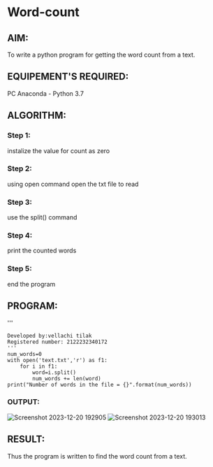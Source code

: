 # Word-count
## AIM:
To write a python program for getting the word count from a text.
## EQUIPEMENT'S REQUIRED: 
PC
Anaconda - Python 3.7
## ALGORITHM: 
### Step 1:
instalize the value for count as zero 
### Step 2: 
 using open command open the txt file to read
### Step 3: 
use the split() command
### Step 4:  
print the counted words
### Step 5: 
end the program


## PROGRAM:
'''
```
Developed by:vellachi tilak
Registered number: 2122232340172
'''
num_words=0
with open('text.txt','r') as f1:
    for i in f1:
        word=i.split()
        num_words += len(word)
print("Number of words in the file = {}".format(num_words))
```


### OUTPUT:
![Screenshot 2023-12-20 192905](https://github.com/KUSHALI104/Word-count/assets/150231135/a1119e68-4720-498e-8d43-8369903a2b22)
![Screenshot 2023-12-20 193013](https://github.com/KUSHALI104/Word-count/assets/150231135/4964ff4a-de37-4e51-93ce-4cec929084e9)





## RESULT:
Thus the program is written to find the word count from a text.
